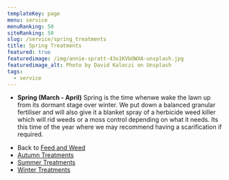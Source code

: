 ```yaml
---
templateKey: page
menu: service
menuRanking: 50
siteRanking: 50
slug: /service/spring_treatments
title: Spring Treatments
featured: true
featuredimage: /img/annie-spratt-43o1KVbOWXA-unsplash.jpg
featuredimage_alt: Photo by David Kaloczi on Unsplash
tags:
  - service
---
```


* **Spring  (March - April)**
  Spring is the time whenwe wake the lawn up from its dormant stage over winter.  We put down a balanced granular fertiliser and will also give it a blanket spray of a herbicide weed killer which will rid weeds or a moss control depending on what it needs.  Its this time of the year where we may recommend having a scarification if required.


- Back to [Feed and Weed](/service/essential_treatments)
- [Autumn Treatments](/service/autumn_treatments)
- [Summer Treatments](/service/summer_treatments)
- [Winter Treatments](/service/winter_treatments)
